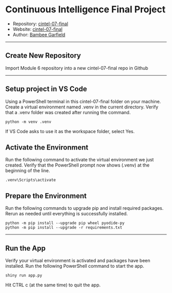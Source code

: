 # Continuous Intelligence Final Project

- Repository: [cintel-07-final](https://github.com/bambee26./cintel-07-final)
- Website: [cintel-07-final](https://bambee26.github.io/cintel-07-final/)
- Author: [Bambee Garfield](https://github.com/bambee26)

-----

## Create New Repository

Import Module 6 repository into a new cintel-07-final repo in Github

-----

## Setup project in VS Code

Using a PowerShell terminal in this cintel-07-final folder on your machine. 
Create a virtual environment named .venv in the current directory. 
Verify that a .venv folder was created after running the command. 

```shell
python -m venv .venv
```

If VS Code asks to use it as the workspace folder, select Yes.

## Activate the Environment

Run the following command to activate the virtual environment we just created.
Verify that the PowerShell prompt now shows (.venv) at the beginning of the line.

```shell
.venv\Scripts\activate
```

## Prepare the Environment

Run the following commands to upgrade pip and install required packages.
Rerun as needed until everything is successfully installed.

```shell
python -m pip install --upgrade pip wheel pyodide-py
python -m pip install --upgrade -r requirements.txt
```
-----

## Run the App

Verify your virtual environment is activated and packages have been installed. 
Run the following PowerShell command to start the app.

```shell
shiny run app.py
```
Hit CTRL c (at the same time) to quit the app. 
